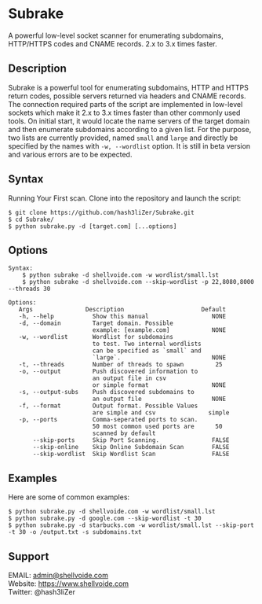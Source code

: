 # Subrake
A powerful low-level socket scanner for enumerating subdomains, HTTP/HTTPS codes and CNAME records. 2.x to 3.x times faster.

## Description
Subrake is a powerful tool for enumerating subdomains, HTTP and HTTPS return codes, possible servers returned via headers and
CNAME records. The connection required parts of the script are implemented in low-level sockets which make it 2.x to 3.x times faster
than other commonly used tools.  On initial start, it would locate the name servers of the target domain and then enumerate
subdomains according to a given list. For the purpose, two lists are currently provided, named `small` and `large` and directly be
specified by the names with `-w, --wordlist` option. It is still in beta version and various errors are to be expected. 

## Syntax
Running Your First scan. Clone into the repository and launch the script: 
```
$ git clone https://github.com/hash3liZer/Subrake.git
$ cd Subrake/
$ python subrake.py -d [target.com] [...options]
```
## Options
```
Syntax: 
    $ python subrake -d shellvoide.com -w wordlist/small.lst
    $ python subrake -d shellvoide.com --skip-wordlist -p 22,8080,8000 --threads 30

Options:
   Args               Description                      Default
   -h, --help           Show this manual                  NONE
   -d, --domain         Target domain. Possible
                        example: [example.com]            NONE
   -w, --wordlist       Wordlist for subdomains
                        to test. Two internal wordlists
                        can be specified as `small` and
                        `large`.                          NONE
   -t, --threads        Number of threads to spawn         25
   -o, --output         Push discovered information to
                        an output file in csv 
                        or simple format                  NONE
   -s, --output-subs    Push discovered subdomains to
                        an output file                    NONE
   -f, --format         Output format. Possible Values
                        are simple and csv               simple
   -p, --ports          Comma-seperated ports to scan.
                        50 most common used ports are      50
                        scanned by default                 
       --skip-ports     Skip Port Scanning.               FALSE
       --skip-online    Skip Online Subdomain Scan        FALSE
       --skip-wordlist  Skip Wordlist Scan                FALSE
```

## Examples
Here are some of common examples:
```
$ python subrake.py -d shellvoide.com -w wordlist/small.lst
$ python subrake.py -d google.com --skip-wordlist -t 30
$ python subrake.py -d starbucks.com -w wordlist/small.lst --skip-port -t 30 -o /output.txt -s subdomains.txt
```

## Support
EMAIL: admin@shellvoide.com <br />
Website: https://www.shellvoide.com <br />
Twitter: @hash3liZer <br />
